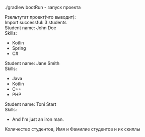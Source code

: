 ./gradlew bootRun - запуск проекта   

Рзельтутат проект(что выводит):  
Import successful: 3 students  
Student name: John Doe  
Skills:
- Kotlin
- Spring
- C#    

Student name: Jane Smith  
Skills:
- Java
- Kotlin
- C++
- PHP

Student name: Toni Start  
Skills:    
- And I'm just an iron man.     


     
Количество студентов, Имя и Фамилие студентов и их скиллы       



